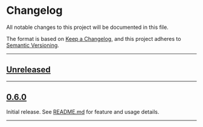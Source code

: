 # Changelog

All notable changes to this project will be documented in this file.

The format is based on [Keep a Changelog](https://keepachangelog.com/en/1.0.0/),
and this project adheres to [Semantic Versioning](https://semver.org/spec/v2.0.0.html).

---

## [Unreleased]

---

## [0.6.0]

Initial release. See [README.md](./README.md) for feature and usage details.

---

[Unreleased]: https://github.com/reduxkotlin/redux-kotlin-compose/compare/0.6.0...HEAD

[0.6.0]: https://github.com/reduxkotlin/redux-kotlin/releases/tag/0.6.0